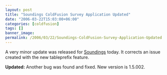 ```yaml
---
layout: post
title: "Soundings ColdFusion Survey Application Updated"
date: "2006-03-22T15:03:00+06:00"
categories: [coldfusion]
tags: []
banner_image: 
permalink: /2006/03/22/Soundings-ColdFusion-Survey-Application-Updated
---
```


A very minor update was released for <a href="http://ray.camdenfamily.com/projects/soundings">Soundings</a> today. It corrects an issue created with the new tableprefix feature.

<b>Updated:</b>
Another bug was found and fixed. New version is 1.5.002.